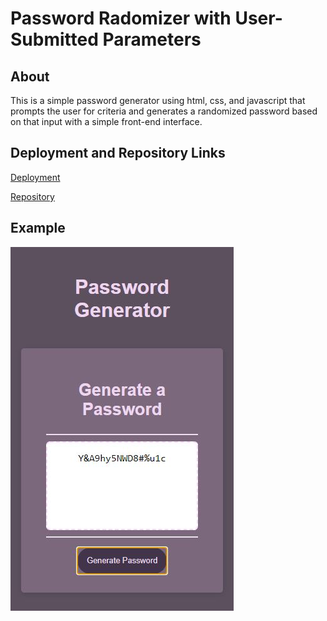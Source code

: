 # Password Radomizer with User-Submitted Parameters

## About

This is a simple password generator using html, css, and javascript that prompts the user for criteria and generates a randomized password based on that input with a simple front-end interface.

## Deployment and Repository Links

[Deployment](https://b-audette.github.io/Javascript_Password_Randomizer/)

[Repository](https://github.com/B-Audette/Javascript_Password_Randomizer)

## Example
![PW Randomizer front-end](JSPWRandomizer.jpg)


